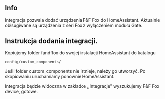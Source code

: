 ## Info

Integracja pozwala dodać urządzenia F&F Fox do HomeAssistant.
Aktualnie obłsugiwane są urządzenia z seri Fox z wyłączeniem modułu Gate.

## Instrukcja dodania integracji.

Kopiujemy folder fandffox do swojej instalacji HomeAssistant do katalogu
```
config/custom_components/
```
Jeśli folder custom_components nie istnieje, należy go utworzyć.
Po skopiowaniu uruchamiamy ponownie HomeAssistant.

Integracja będzie widoczna w zakładce ,,Integracje" wyszukujemy F&F Fox device, gotowe.